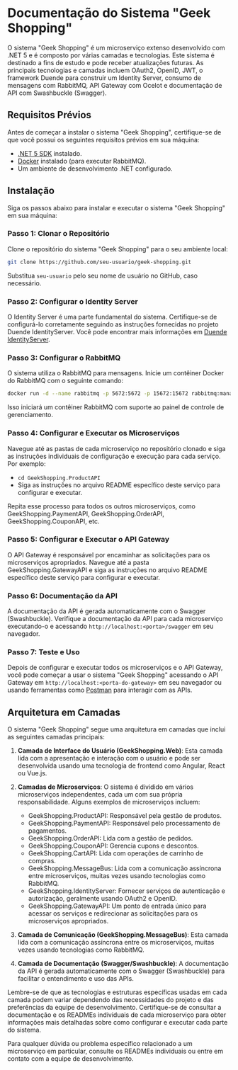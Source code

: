 # Documentação do Sistema "Geek Shopping"

O sistema "Geek Shopping" é um microserviço extenso desenvolvido com .NET 5 e é composto por várias camadas e tecnologias. Este sistema é destinado a fins de estudo e pode receber atualizações futuras. As principais tecnologias e camadas incluem OAuth2, OpenID, JWT, o framework Duende para construir um Identity Server, consumo de mensagens com RabbitMQ, API Gateway com Ocelot e documentação de API com Swashbuckle (Swagger).

## Requisitos Prévios

Antes de começar a instalar o sistema "Geek Shopping", certifique-se de que você possui os seguintes requisitos prévios em sua máquina:

- [.NET 5 SDK](https://dotnet.microsoft.com/download/dotnet/5.0) instalado.
- [Docker](https://www.docker.com/get-started) instalado (para executar RabbitMQ).
- Um ambiente de desenvolvimento .NET configurado.

## Instalação

Siga os passos abaixo para instalar e executar o sistema "Geek Shopping" em sua máquina:

### Passo 1: Clonar o Repositório

Clone o repositório do sistema "Geek Shopping" para o seu ambiente local:

```bash
git clone https://github.com/seu-usuario/geek-shopping.git
```

Substitua `seu-usuario` pelo seu nome de usuário no GitHub, caso necessário.

### Passo 2: Configurar o Identity Server

O Identity Server é uma parte fundamental do sistema. Certifique-se de configurá-lo corretamente seguindo as instruções fornecidas no projeto Duende IdentityServer. Você pode encontrar mais informações em [Duende IdentityServer](https://github.com/DuendeSoftware/IdentityServer).

### Passo 3: Configurar o RabbitMQ

O sistema utiliza o RabbitMQ para mensagens. Inicie um contêiner Docker do RabbitMQ com o seguinte comando:

```bash
docker run -d --name rabbitmq -p 5672:5672 -p 15672:15672 rabbitmq:management
```

Isso iniciará um contêiner RabbitMQ com suporte ao painel de controle de gerenciamento.

### Passo 4: Configurar e Executar os Microserviços

Navegue até as pastas de cada microserviço no repositório clonado e siga as instruções individuais de configuração e execução para cada serviço. Por exemplo:

- `cd GeekShopping.ProductAPI`
- Siga as instruções no arquivo README específico deste serviço para configurar e executar.

Repita esse processo para todos os outros microserviços, como GeekShopping.PaymentAPI, GeekShopping.OrderAPI, GeekShopping.CouponAPI, etc.

### Passo 5: Configurar e Executar o API Gateway

O API Gateway é responsável por encaminhar as solicitações para os microserviços apropriados. Navegue até a pasta GeekShopping.GatewayAPI e siga as instruções no arquivo README específico deste serviço para configurar e executar.

### Passo 6: Documentação da API

A documentação da API é gerada automaticamente com o Swagger (Swashbuckle). Verifique a documentação da API para cada microserviço executando-o e acessando `http://localhost:<porta>/swagger` em seu navegador.

### Passo 7: Teste e Uso

Depois de configurar e executar todos os microserviços e o API Gateway, você pode começar a usar o sistema "Geek Shopping" acessando o API Gateway em `http://localhost:<porta-do-gateway>` em seu navegador ou usando ferramentas como [Postman](https://www.postman.com/) para interagir com as APIs.

## Arquitetura em Camadas

O sistema "Geek Shopping" segue uma arquitetura em camadas que inclui as seguintes camadas principais:

1. **Camada de Interface do Usuário (GeekShopping.Web)**: Esta camada lida com a apresentação e interação com o usuário e pode ser desenvolvida usando uma tecnologia de frontend como Angular, React ou Vue.js.

2. **Camadas de Microserviços**: O sistema é dividido em vários microserviços independentes, cada um com sua própria responsabilidade. Alguns exemplos de microserviços incluem:

   - GeekShopping.ProductAPI: Responsável pela gestão de produtos.
   - GeekShopping.PaymentAPI: Responsável pelo processamento de pagamentos.
   - GeekShopping.OrderAPI: Lida com a gestão de pedidos.
   - GeekShopping.CouponAPI: Gerencia cupons e descontos.
   - GeekShopping.CartAPI: Lida com operações de carrinho de compras.
   - GeekShopping.MessageBus: Lida com a comunicação assíncrona entre microserviços, muitas vezes usando tecnologias como RabbitMQ.
   - GeekShopping.IdentityServer: Fornecer serviços de autenticação e autorização, geralmente usando OAuth2 e OpenID.
   - GeekShopping.GatewayAPI: Um ponto de entrada único para acessar os serviços e redirecionar as solicitações para os microserviços apropriados.

3. **Camada de Comunicação (GeekShopping.MessageBus)**: Esta camada lida com a comunicação assíncrona entre os microserviços, muitas vezes usando tecnologias como RabbitMQ.

4. **Camada de Documentação (Swagger/Swashbuckle)**: A documentação da API é gerada automaticamente com o Swagger (Swashbuckle) para facilitar o entendimento e uso das APIs.

Lembre-se de que as tecnologias e estruturas específicas usadas em cada camada podem variar dependendo das necessidades do projeto e das preferências da equipe de desenvolvimento. Certifique-se de consultar a documentação e os READMEs individuais de cada microserviço para obter informações mais detalhadas sobre como configurar e executar cada parte do sistema.

Para qualquer dúvida ou problema específico relacionado a um microserviço em particular, consulte os READMEs individuais ou entre em contato com a equipe de desenvolvimento.
